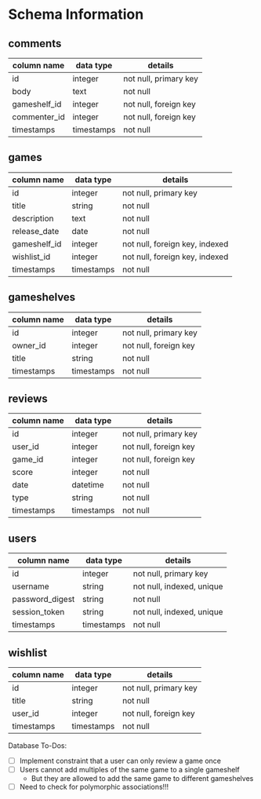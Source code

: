 # Schema Information

## comments
column name  | data type  | details
-------------|------------|-----------------------
id           | integer    | not null, primary key
body         | text       | not null
gameshelf_id | integer    | not null, foreign key
commenter_id | integer    | not null, foreign key
timestamps   | timestamps | not null

## games
column name  | data type  | details
-------------|------------|-----------------------
id           | integer    | not null, primary key
title        | string     | not null
description  | text       | not null
release_date | date       | not null
gameshelf_id | integer    | not null, foreign key, indexed
wishlist_id  | integer    | not null, foreign key, indexed
timestamps   | timestamps | not null

## gameshelves
column name | data type  | details
------------|------------|-----------------------
id          | integer    | not null, primary key
owner_id    | integer    | not null, foreign key
title       | string     | not null
timestamps  | timestamps | not null

## reviews
column name | data type  | details
------------|------------|-----------------------
id          | integer    | not null, primary key
user_id     | integer    | not null, foreign key
game_id     | integer    | not null, foreign key
score       | integer    | not null
date        | datetime   | not null
type        | string     | not null
timestamps  | timestamps | not null

## users
column name     | data type  | details
----------------|------------|-----------------------
id              | integer    | not null, primary key
username        | string     | not null, indexed, unique
password_digest | string     | not null
session_token   | string     | not null, indexed, unique
timestamps      | timestamps | not null


## wishlist
column name  | data type  | details
-------------|------------|-----------------------
id           | integer    | not null, primary key
title        | string     | not null
user_id      | integer    | not null, foreign key
timestamps   | timestamps | not null


Database To-Dos:
- [ ] Implement constraint that a user can only review a game once
- [ ] Users cannot add multiples of the same game to a single gameshelf
  - But they are allowed to add the same game to different gameshelves
- [ ] Need to check for polymorphic associations!!!
